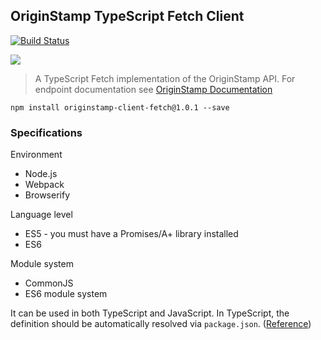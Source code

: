## OriginStamp TypeScript Fetch Client

[![Build Status](https://travis-ci.com/OriginStampTimestamping/originstamp-client-typescript-fetch.svg?token=pQzQz38vk99v2uad9eWc&branch=master)](https://travis-ci.com/OriginStampTimestamping/originstamp-client-typescript-fetch)

![](https://originstamp.com/assets/images/logo/logo_simple_small.png)

> A TypeScript Fetch implementation of the OriginStamp API. For endpoint documentation see [OriginStamp Documentation](https://docs.originstamp.com)

```
npm install originstamp-client-fetch@1.0.1 --save
```

### Specifications

Environment
* Node.js
* Webpack
* Browserify

Language level
* ES5 - you must have a Promises/A+ library installed
* ES6

Module system
* CommonJS
* ES6 module system

It can be used in both TypeScript and JavaScript. In TypeScript, the definition should be automatically resolved via `package.json`. ([Reference](http://www.typescriptlang.org/docs/handbook/typings-for-npm-packages.html))


